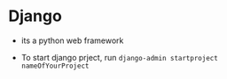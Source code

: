 # Django

- its a python web framework

- To start django prject, run `django-admin startproject nameOfYourProject`